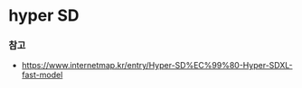 # hyper SD
### 참고
- https://www.internetmap.kr/entry/Hyper-SD%EC%99%80-Hyper-SDXL-fast-model
### <br/><br/><br/>
